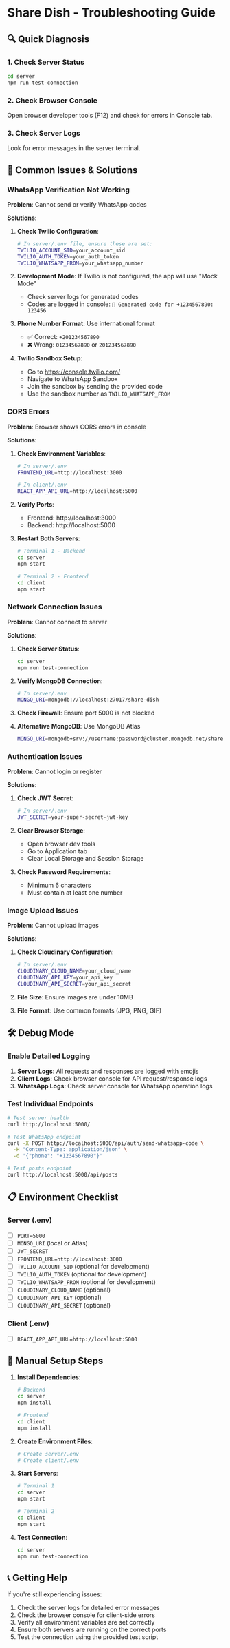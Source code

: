 # Share Dish - Troubleshooting Guide

## 🔍 Quick Diagnosis

### 1. Check Server Status
```bash
cd server
npm run test-connection
```

### 2. Check Browser Console
Open browser developer tools (F12) and check for errors in Console tab.

### 3. Check Server Logs
Look for error messages in the server terminal.

## 🚨 Common Issues & Solutions

### WhatsApp Verification Not Working

**Problem**: Cannot send or verify WhatsApp codes

**Solutions**:
1. **Check Twilio Configuration**:
   ```bash
   # In server/.env file, ensure these are set:
   TWILIO_ACCOUNT_SID=your_account_sid
   TWILIO_AUTH_TOKEN=your_auth_token
   TWILIO_WHATSAPP_FROM=your_whatsapp_number
   ```

2. **Development Mode**: If Twilio is not configured, the app will use "Mock Mode"
   - Check server logs for generated codes
   - Codes are logged in console: `🔐 Generated code for +1234567890: 123456`

3. **Phone Number Format**: Use international format
   - ✅ Correct: `+201234567890`
   - ❌ Wrong: `01234567890` or `201234567890`

4. **Twilio Sandbox Setup**:
   - Go to https://console.twilio.com/
   - Navigate to WhatsApp Sandbox
   - Join the sandbox by sending the provided code
   - Use the sandbox number as `TWILIO_WHATSAPP_FROM`

### CORS Errors

**Problem**: Browser shows CORS errors in console

**Solutions**:
1. **Check Environment Variables**:
   ```bash
   # In server/.env
   FRONTEND_URL=http://localhost:3000
   
   # In client/.env
   REACT_APP_API_URL=http://localhost:5000
   ```

2. **Verify Ports**:
   - Frontend: http://localhost:3000
   - Backend: http://localhost:5000

3. **Restart Both Servers**:
   ```bash
   # Terminal 1 - Backend
   cd server
   npm start
   
   # Terminal 2 - Frontend
   cd client
   npm start
   ```

### Network Connection Issues

**Problem**: Cannot connect to server

**Solutions**:
1. **Check Server Status**:
   ```bash
   cd server
   npm run test-connection
   ```

2. **Verify MongoDB Connection**:
   ```bash
   # In server/.env
   MONGO_URI=mongodb://localhost:27017/share-dish
   ```

3. **Check Firewall**: Ensure port 5000 is not blocked

4. **Alternative MongoDB**: Use MongoDB Atlas
   ```bash
   MONGO_URI=mongodb+srv://username:password@cluster.mongodb.net/share-dish
   ```

### Authentication Issues

**Problem**: Cannot login or register

**Solutions**:
1. **Check JWT Secret**:
   ```bash
   # In server/.env
   JWT_SECRET=your-super-secret-jwt-key
   ```

2. **Clear Browser Storage**:
   - Open browser dev tools
   - Go to Application tab
   - Clear Local Storage and Session Storage

3. **Check Password Requirements**:
   - Minimum 6 characters
   - Must contain at least one number

### Image Upload Issues

**Problem**: Cannot upload images

**Solutions**:
1. **Check Cloudinary Configuration**:
   ```bash
   # In server/.env
   CLOUDINARY_CLOUD_NAME=your_cloud_name
   CLOUDINARY_API_KEY=your_api_key
   CLOUDINARY_API_SECRET=your_api_secret
   ```

2. **File Size**: Ensure images are under 10MB

3. **File Format**: Use common formats (JPG, PNG, GIF)

## 🛠️ Debug Mode

### Enable Detailed Logging

1. **Server Logs**: All requests and responses are logged with emojis
2. **Client Logs**: Check browser console for API request/response logs
3. **WhatsApp Logs**: Check server console for WhatsApp operation logs

### Test Individual Endpoints

```bash
# Test server health
curl http://localhost:5000/

# Test WhatsApp endpoint
curl -X POST http://localhost:5000/api/auth/send-whatsapp-code \
  -H "Content-Type: application/json" \
  -d '{"phone": "+1234567890"}'

# Test posts endpoint
curl http://localhost:5000/api/posts
```

## 📋 Environment Checklist

### Server (.env)
- [ ] `PORT=5000`
- [ ] `MONGO_URI` (local or Atlas)
- [ ] `JWT_SECRET`
- [ ] `FRONTEND_URL=http://localhost:3000`
- [ ] `TWILIO_ACCOUNT_SID` (optional for development)
- [ ] `TWILIO_AUTH_TOKEN` (optional for development)
- [ ] `TWILIO_WHATSAPP_FROM` (optional for development)
- [ ] `CLOUDINARY_CLOUD_NAME` (optional)
- [ ] `CLOUDINARY_API_KEY` (optional)
- [ ] `CLOUDINARY_API_SECRET` (optional)

### Client (.env)
- [ ] `REACT_APP_API_URL=http://localhost:5000`

## 🔧 Manual Setup Steps

1. **Install Dependencies**:
   ```bash
   # Backend
   cd server
   npm install
   
   # Frontend
   cd client
   npm install
   ```

2. **Create Environment Files**:
   ```bash
   # Create server/.env
   # Create client/.env
   ```

3. **Start Servers**:
   ```bash
   # Terminal 1
   cd server
   npm start
   
   # Terminal 2
   cd client
   npm start
   ```

4. **Test Connection**:
   ```bash
   cd server
   npm run test-connection
   ```

## 📞 Getting Help

If you're still experiencing issues:

1. Check the server logs for detailed error messages
2. Check the browser console for client-side errors
3. Verify all environment variables are set correctly
4. Ensure both servers are running on the correct ports
5. Test the connection using the provided test script 